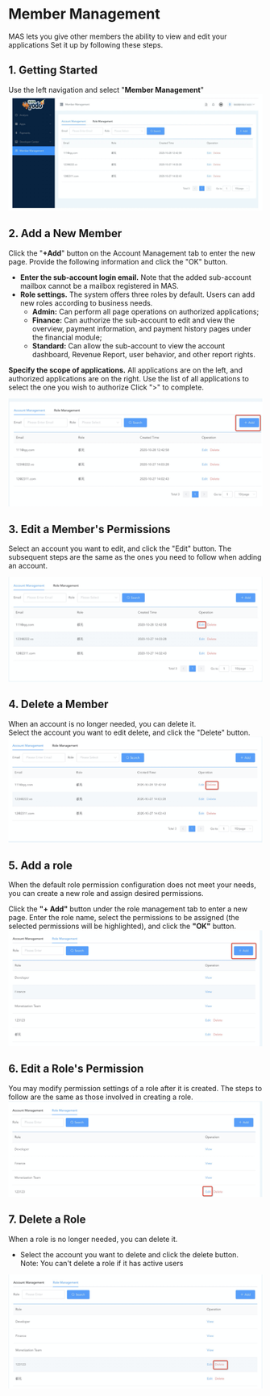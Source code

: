 # Member Management

MAS lets you give other members the ability to view and edit your applications
Set it up by following these steps.

## 1. Getting Started

Use the left navigation and select "**Member Management**"
![](./resource/account-member-management-1.png)

## 2. Add a New Member

Click the "**+Add**" button on the Account Management tab to enter the new page. Provide the following information and click the "OK" button.

* **Enter the sub-account login email.** Note that the added sub-account mailbox cannot be a mailbox registered in MAS.
* **Role settings.** The system offers  three roles by default. Users can add new roles according to business needs.
  * **Admin:** Can perform all page operations on authorized applications;
  * **Finance:** Can authorize the sub-account to edit and view the overview, payment information, and payment history pages under the financial module;
  * **Standard:** Can allow the sub-account to view the account dashboard, Revenue Report, user behavior, and other report rights.
  
**Specify the scope of applications.** All applications are on the left, and authorized applications are on the right. Use the list of all applications to select the one you wish to authorize Click ">" to complete.

![](./resource/account-member-management-2.png)

## 3. Edit a Member's Permissions
Select an account you want to edit, and click the "Edit" button. The subsequent steps are the same as the ones you need to follow when adding an account.

![](./resource/account-member-management-3.png)

## 4. Delete a Member

When an account is no longer needed, you can delete it.</br>
Select the account you want to edit delete, and click the "Delete" button.
![](./resource/account-member-management-4.png)

## 5. Add a role
When the default role permission configuration does not meet your needs, you can create a new role and assign desired permissions.

Click the **"+ Add"** button under the role management tab to enter a new page. Enter the role name, select the permissions to be assigned (the selected permissions will be highlighted), and click the **"OK"** button.
![](./resource/account-member-management-5.png)

## 6. Edit a Role's Permission
You may modify permission settings of a role after it is created. The steps to follow are the same as those involved in creating a role.
![](./resource/account-member-management-6.png)

## 7. Delete a Role
When a role is no longer needed, you can delete it.

* Select the account you want to delete and click the delete button.</br>
Note: You can't delete a role if it has active users

![](./resource/account-member-management-7.png)
